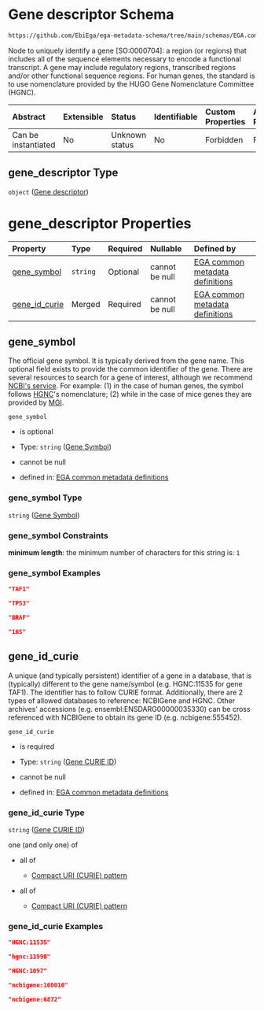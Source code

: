 # Gene descriptor Schema

```txt
https://github.com/EbiEga/ega-metadata-schema/tree/main/schemas/EGA.common-definitions.json#/definitions/locus_identifier/properties/loci_descriptor/items/properties/gene_descriptor
```

Node to uniquely identify a gene \[SO:0000704]: a region (or regions) that includes all of the sequence elements necessary to encode a functional transcript. A gene may include regulatory regions, transcribed regions and/or other functional sequence regions. For human genes, the standard is to use nomenclature provided by the HUGO Gene Nomenclature Committee (HGNC).

| Abstract            | Extensible | Status         | Identifiable | Custom Properties | Additional Properties | Access Restrictions | Defined In                                                                                           |
| :------------------ | :--------- | :------------- | :----------- | :---------------- | :-------------------- | :------------------ | :--------------------------------------------------------------------------------------------------- |
| Can be instantiated | No         | Unknown status | No           | Forbidden         | Forbidden             | none                | [EGA.common-definitions.json\*](../../../schemas/EGA.common-definitions.json "open original schema") |

## gene\_descriptor Type

`object` ([Gene descriptor](ega-12-definitions-gene-descriptor.md))

# gene\_descriptor Properties

| Property                          | Type     | Required | Nullable       | Defined by                                                                                                                                                                                                                                            |
| :-------------------------------- | :------- | :------- | :------------- | :---------------------------------------------------------------------------------------------------------------------------------------------------------------------------------------------------------------------------------------------------- |
| [gene\_symbol](#gene_symbol)      | `string` | Optional | cannot be null | [EGA common metadata definitions](ega-12-definitions-gene-descriptor-properties-gene-symbol.md "https://github.com/EbiEga/ega-metadata-schema/tree/main/schemas/EGA.common-definitions.json#/definitions/gene_descriptor/properties/gene_symbol")     |
| [gene\_id\_curie](#gene_id_curie) | Merged   | Required | cannot be null | [EGA common metadata definitions](ega-12-definitions-gene-descriptor-properties-gene-curie-id.md "https://github.com/EbiEga/ega-metadata-schema/tree/main/schemas/EGA.common-definitions.json#/definitions/gene_descriptor/properties/gene_id_curie") |

## gene\_symbol

The official gene symbol. It is typically derived from the gene name. This optional field exists to provide the common identifier of the gene. There are several resources to search for a gene of interest, although we recommend [NCBI's service](https://www.ncbi.nlm.nih.gov/gene). For example: (1) in the case of human genes, the symbol follows [HGNC](https://www.genenames.org/)'s nomenclature; (2) while in the case of mice genes they are provided by [MGI](http://www.informatics.jax.org/).

`gene_symbol`

*   is optional

*   Type: `string` ([Gene Symbol](ega-12-definitions-gene-descriptor-properties-gene-symbol.md))

*   cannot be null

*   defined in: [EGA common metadata definitions](ega-12-definitions-gene-descriptor-properties-gene-symbol.md "https://github.com/EbiEga/ega-metadata-schema/tree/main/schemas/EGA.common-definitions.json#/definitions/gene_descriptor/properties/gene_symbol")

### gene\_symbol Type

`string` ([Gene Symbol](ega-12-definitions-gene-descriptor-properties-gene-symbol.md))

### gene\_symbol Constraints

**minimum length**: the minimum number of characters for this string is: `1`

### gene\_symbol Examples

```json
"TAF1"
```

```json
"TP53"
```

```json
"BRAF"
```

```json
"16S"
```

## gene\_id\_curie

A unique (and typically persistent) identifier of a gene in a database, that is (typically) different to the gene name/symbol (e.g. HGNC:11535 for gene TAF1). The identifier has to follow CURIE format. Additionally, there are 2 types of allowed databases to reference: NCBIGene and HGNC. Other archives' accessions (e.g. ensembl:ENSDARG00000035330) can be cross referenced with NCBIGene to obtain its gene ID (e.g. ncbigene:555452).

`gene_id_curie`

*   is required

*   Type: `string` ([Gene CURIE ID](ega-12-definitions-gene-descriptor-properties-gene-curie-id.md))

*   cannot be null

*   defined in: [EGA common metadata definitions](ega-12-definitions-gene-descriptor-properties-gene-curie-id.md "https://github.com/EbiEga/ega-metadata-schema/tree/main/schemas/EGA.common-definitions.json#/definitions/gene_descriptor/properties/gene_id_curie")

### gene\_id\_curie Type

`string` ([Gene CURIE ID](ega-12-definitions-gene-descriptor-properties-gene-curie-id.md))

one (and only one) of

*   all of

    *   [Compact URI (CURIE) pattern](ega-12-definitions-compact-uri-curie-pattern.md "check type definition")

*   all of

    *   [Compact URI (CURIE) pattern](ega-12-definitions-compact-uri-curie-pattern.md "check type definition")

### gene\_id\_curie Examples

```json
"HGNC:11535"
```

```json
"hgnc:11998"
```

```json
"HGNC:1097"
```

```json
"ncbigene:100010"
```

```json
"ncbigene:6872"
```
